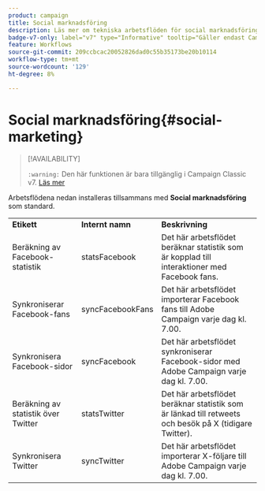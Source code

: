 ```yaml
---
product: campaign
title: Social marknadsföring
description: Läs mer om tekniska arbetsflöden för social marknadsföring
badge-v7-only: label="v7" type="Informative" tooltip="Gäller endast Campaign Classic v7"
feature: Workflows
source-git-commit: 209ccbcac20052826dad0c55b35173be20b10114
workflow-type: tm+mt
source-wordcount: '129'
ht-degree: 8%

---
```



# Social marknadsföring{#social-marketing}



>[!AVAILABILITY]
>
>`:warning:` Den här funktionen är bara tillgänglig i Campaign Classic v7. [Läs mer](../../social/using/about-social-marketing.md)

Arbetsflödena nedan installeras tillsammans med **Social marknadsföring** som standard.

<table> 
 <tbody> 
  <tr> 
   <td> <strong>Etikett</strong><br /> </td> 
   <td> <strong>Internt namn</strong><br /> </td> 
   <td> <strong>Beskrivning</strong><br /> </td> 
  </tr> 
  <tr> 
   <td> <span class="uicontrol">Beräkning av Facebook-statistik</span> <br /> </td> 
   <td> <span class="uicontrol">statsFacebook</span> <br /> </td> 
   <td> Det här arbetsflödet beräknar statistik som är kopplad till interaktioner med Facebook fans.<br /> </td> 
  </tr> 
  <tr> 
   <td> <span class="uicontrol">Synkroniserar Facebook-fans</span> <br /> </td> 
   <td> <span class="uicontrol">syncFacebookFans</span> <br /> </td> 
   <td> Det här arbetsflödet importerar Facebook fans till Adobe Campaign varje dag kl. 7.00.<br /> </td> 
  </tr> 
  <tr> 
   <td> <span class="uicontrol">Synkronisera Facebook-sidor</span> <br /> </td> 
   <td> <span class="uicontrol">syncFacebook</span> <br /> </td> 
   <td> Det här arbetsflödet synkroniserar Facebook-sidor med Adobe Campaign varje dag kl. 7.00.<br /> </td> 
  </tr> 
  <tr> 
   <td> <span class="uicontrol">Beräkning av statistik över Twitter</span> <br /> </td> 
   <td> <span class="uicontrol">statsTwitter</span> <br /> </td> 
   <td> Det här arbetsflödet beräknar statistik som är länkad till retweets och besök på X (tidigare Twitter).<br /> </td> 
  </tr> 
  <tr> 
   <td> <span class="uicontrol">Synkronisera Twitter</span> <br /> </td> 
   <td> <span class="uicontrol">syncTwitter</span> <br /> </td> 
   <td> Det här arbetsflödet importerar X-följare till Adobe Campaign varje dag kl. 7.00.<br /> </td> 
  </tr> 
 </tbody> 
</table>

